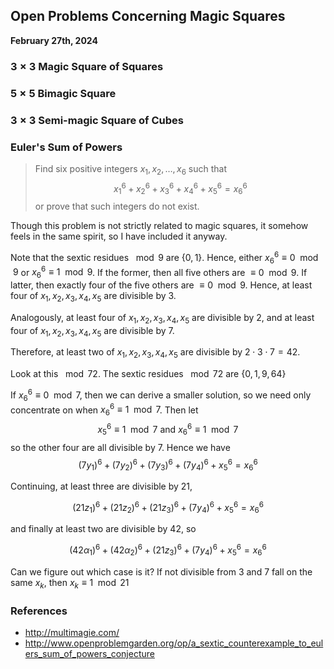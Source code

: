 ## Open Problems Concerning Magic Squares
**February 27th, 2024**

### $3 \times 3$ Magic Square of Squares

### $5 \times 5$ Bimagic Square

### $3 \times 3$ Semi-magic Square of Cubes

### Euler's Sum of Powers
> Find six positive integers $x_1, x_2, \dots, x_6$ such that
> $$ x_1^6 + x_2^6 + x_3^6 + x_4^6 + x_5^6 = x_6^6 $$
> or prove that such integers do not exist.

Though this problem is not strictly related to magic squares, it somehow feels in the same spirit, so I have included it anyway.

Note that the sextic residues $\mod 9$ are $\{0, 1\}$. Hence, either $x_6^6 \equiv 0 \mod 9$ or $x_6^6 \equiv 1 \mod 9$. If the former, then all five others are $\equiv 0 \mod 9$. If latter, then exactly four of the five others are $\equiv 0 \mod 9$. Hence, at least four of $x_1, x_2, x_3, x_4, x_5$ are divisible by $3$.

Analogously, at least four of $x_1, x_2, x_3, x_4, x_5$ are divisible by $2$, and at least four of $x_1, x_2, x_3, x_4, x_5$ are divisible by $7$.

Therefore, at least two of $x_1, x_2, x_3, x_4, x_5$ are divisible by $2 \cdot 3 \cdot 7 = 42$.

Look at this $\mod 72$. The sextic residues $\mod 72$ are $\{0, 1, 9, 64\}$

If $x_6^6 \equiv 0 \mod 7$, then we can derive a smaller solution, so we need only concentrate on when $x_6^6 \equiv 1 \mod 7$. Then let
$$ x_5^6 \equiv 1 \mod 7 \text{ and } x_6^6 \equiv 1 \mod 7 $$
so the other four are all divisible by $7$. Hence we have
$$ (7y_1)^6 + (7y_2)^6 + (7y_3)^6 + (7y_4)^6 + x_5^6 = x_6^6 $$

Continuing, at least three are divisible by $21$, 

$$ (21z_1)^6 + (21z_2)^6 + (21z_3)^6 + (7y_4)^6 + x_5^6 = x_6^6 $$

and finally at least two are divisible by $42$, so

$$ (42\alpha_1)^6 + (42\alpha_2)^6 + (21z_3)^6 + (7y_4)^6 + x_5^6 = x_6^6 $$

Can we figure out which case is it? If not divisible from 3 and 7 fall on the same $x_k$, then $x_k \equiv 1 \mod 21$

### References
* http://multimagie.com/
* http://www.openproblemgarden.org/op/a_sextic_counterexample_to_eulers_sum_of_powers_conjecture